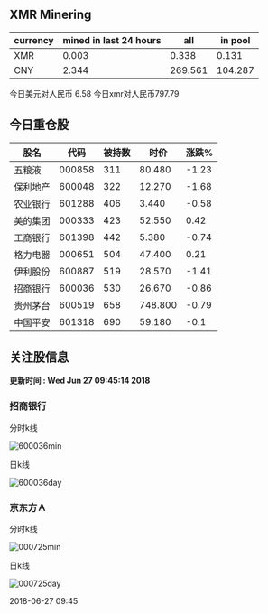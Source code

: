 ## XMR Minering

|currency|mined in last 24 hours|all|in pool|
|---|---|---|---|
|XMR|0.003|0.338|0.131|
|CNY|2.344|269.561|104.287|

今日美元对人民币 6.58	今日xmr对人民币797.79


## 今日重仓股 

|股名|代码|被持数|时价|涨跌%|
|---|---|---|---|---|
|五粮液|000858|311|80.480|-1.23|
|保利地产|600048|322|12.270|-1.68|
|农业银行|601288|406|3.440|-0.58|
|美的集团|000333|423|52.550|0.42|
|工商银行|601398|442|5.380|-0.74|
|格力电器|000651|504|47.400|0.21|
|伊利股份|600887|519|28.570|-1.41|
|招商银行|600036|530|26.670|-0.86|
|贵州茅台|600519|658|748.800|-0.79|
|中国平安|601318|690|59.180|-0.1|

## 关注股信息
**更新时间 : Wed Jun 27 09:45:14 2018**
### 招商银行 
分时k线

![600036min](http://image.sinajs.cn/newchart/min/n/sh600036.gif)

日k线

![600036day](http://image.sinajs.cn/newchart/daily/n/sh600036.gif)

### 京东方Ａ 
分时k线

![000725min](http://image.sinajs.cn/newchart/min/n/sz000725.gif)

日k线

![000725day](http://image.sinajs.cn/newchart/daily/n/sz000725.gif)

2018-06-27 09:45